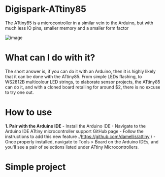 # Digispark-ATtiny85
The ATtiny85 is a microcontroller in a similar vein to the Arduino, but with much less IO pins, smaller memory and a smaller form factor

![image](https://user-images.githubusercontent.com/83519387/141671925-7821b8c8-eb35-42a3-b0bf-92c9fe209867.png)

# What can I do with it?
 The short answer is, if you can do it with an Arduino, then it is highly likely that it can be done with the ATtiny85. From simple LEDs flashing, to WS2812B multicolour LED strings, to elaborate sensor projects, the ATtiny85 can do it, and with a cloned board retailing for around $2, there is no excuse to try one out.
# How to use
**1. Pair with the Arduino IDE**
     - Install the Arduino IDE
     - Navigate to the Arduino IDE ATtiny microcontroller support GitHub page
     - Follow the instructions to add this new feature ./https://github.com/damellis/attiny /
     - Once properly installed, navigate to Tools > Board on the Arduino IDEs, and you'll see a pair of selections listed under ATtiny Microcontrollers.


# Simple project
